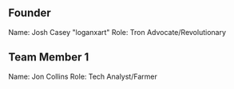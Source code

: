 ## Founder

Name: Josh Casey "loganxart"
Role: Tron Advocate/Revolutionary

## Team Member 1

Name: Jon Collins
Role: Tech Analyst/Farmer
